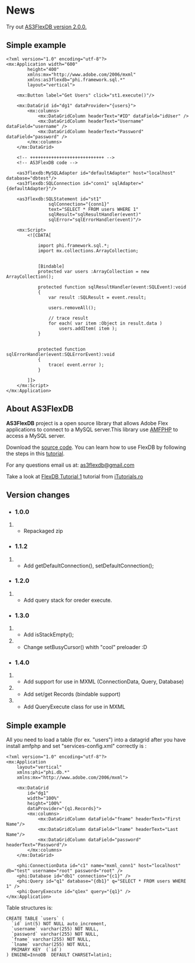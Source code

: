 # News #

Try out [AS3FlexDB version 2.0.0.](http://code.google.com/p/as3flexdb/downloads/list)

## Simple example ##

```
<?xml version="1.0" encoding="utf-8"?>
<mx:Application width="600"
		height="400"
		xmlns:mx="http://www.adobe.com/2006/mxml"
		xmlns:as3flexdb="phi.framework.sql.*"
		layout="vertical">

	<mx:Button label="Get Users" click="st1.execute()"/>
	
	<mx:DataGrid id="dg1" dataProvider="{users}">
		<mx:columns>
			<mx:DataGridColumn headerText="#ID" dataField="idUser" />
			<mx:DataGridColumn headerText="Username" dataField="username" />
			<mx:DataGridColumn headerText="Password" dataField="password" />
		</mx:columns>
	</mx:DataGrid>
	
	<!-- ++++++++++++++++++++++++++++ -->
	<!-- AS3FlexDB code -->
	
	<as3flexdb:MySQLAdapter id="defaultAdapter" host="localhost" database="dbtest"/>
	<as3flexdb:SQLConnection id="conn1" sqlAdapter="{defaultAdapter}"/>

	<as3flexdb:SQLStatement id="st1"
				sqlConnection="{conn1}"
				text="SELECT * FROM users WHERE 1"
				sqlResult="sqlResultHandler(event)"
				sqlError="sqlErrorHandler(event)"/>

	<mx:Script>
		<![CDATA[
			
			import phi.framework.sql.*;
			import mx.collections.ArrayCollection;
			
			
			[Bindable]
			protected var users :ArrayCollection = new ArrayCollection();
			
			protected function sqlResultHandler(event:SQLEvent):void
			{
				var result :SQLResult = event.result;
				
				users.removeAll();
						
				// trace result
				for each( var item :Object in result.data )
					users.addItem( item );
			}
			

			protected function sqlErrorHandler(event:SQLErrorEvent):void
			{
				trace( event.error );	
			}

		]]>
	</mx:Script>
</mx:Application>
```

## About AS3FlexDB ##
**AS3FlexDB** project is a open source library that allows Adobe Flex applications to connect to a MySQL server.This library use [AMFPHP](http://www.amfphp.org/) to access a MySQL server.

Download the [source code](http://code.google.com/p/as3flexdb/downloads).
You can learn how to use FlexDB by following the steps in this [tutorial](http://code.google.com/p/as3flexdb/wiki/FlexDBTutorial).

For any questions email us at: [as3flexdb@gmail.com](#.md)

Take a look at [FlexDB Tutorial 1](http://itutorials.ro/viewtopic.php?f=9&t=7) tutorial from [iTutorials.ro](http://itutorials.ro/)

## Version changes ##
  * ### 1.0.0 ###
  1. - Repackaged zip
  * ### 1.1.2 ###
  1. - Add getDefaultConnection(), setDefaultConnection();
  * ### 1.2.0 ###
  1. - Add query stack for oreder execute.
  * ### 1.3.0 ###
  1. - Add isStackEmpty();
  1. - Change setBusyCursor() whith "cool" preloader :D
  * ### 1.4.0 ###
  1. - Add support for use in MXML (ConnectionData, Query, Database)
  1. - Add set/get Records (bindable support)
  1. - Add QueryExecute class for use in MXML


## Simple example ##

All you need to load a table (for ex. "users") into a datagrid after you have install amfphp and set "services-config.xml" correctly is :

```
<?xml version="1.0" encoding="utf-8"?>
<mx:Application
	layout="vertical"
	xmlns:phi="phi.db.*"
	xmlns:mx="http://www.adobe.com/2006/mxml">

	<mx:DataGrid
		id="dg1"
		width="100%"
		height="100%"
		dataProvider="{q1.Records}">
		<mx:columns>
			<mx:DataGridColumn dataField="fname" headerText="First Name"/>
			<mx:DataGridColumn dataField="lname" headerText="Last Name"/>
			<mx:DataGridColumn dataField="password" headerText="Password"/>
		</mx:columns>
	</mx:DataGrid>
	
	<phi:ConnectionData id="c1" name="mxml_conn1" host="localhost" db="test" username="root" password="root" />
	<phi:Database id="db1" connection="{c1}" />
	<phi:Query id="q1" database="{db1}" q="SELECT * FROM users WHERE 1" />
	<phi:QueryExecute id="q1ex" query="{q1}" />
</mx:Application>
```

Table structures is:

```
CREATE TABLE `users` (
  `id` int(5) NOT NULL auto_increment,
  `username` varchar(255) NOT NULL,
  `password` varchar(255) NOT NULL,
  `fname` varchar(255) NOT NULL,
  `lname` varchar(255) NOT NULL,
  PRIMARY KEY  (`id`)
) ENGINE=InnoDB  DEFAULT CHARSET=latin1;
```